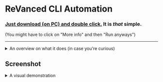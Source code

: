 # ReVanced CLI Automation

### [**Just download (on PC) and double click.**](https://github.com/taku-nm/auto-cli/releases/download/v2.0/auto-cli-v2.0.bat) It is *that* simple.

(You might have to click on "More info" and then "Run anyways")

---

<details>
  <summary>An overview on what it does (in case you're curious)</summary>

Setup:

1. create the revanced-cli folder at the default install location (appdata/local)
2. download input.json - this is used as a config file for tools and apps
3. check and validate curl - download it if needed
4. check and validate portable jdk - download it if needed
5. check and validate revanced tools (cli, patched, integrations) - download them if needed
6. generate a list of available apps to patch based on the input.json

Patching:

1. check the user input, and download the appropiate apk or run the custom routine
2. validate the APK and initiate patching based on the selected

Clean-up:

1. Once patching is completed, rename the patched app to PATCHED_*.apk
2. delete various files and folders that have been dropped by CLI
3. Save a backup of the apk and your keystore to the install path


</details>

## Screenshot
<details>
  <summary>A visual demonstration</summary>

![auto-cli-screenshot](https://github.com/taku-nm/auto-cli/assets/23640508/59c81209-e9f5-46ad-a665-080cbff5fd78)

<details>
